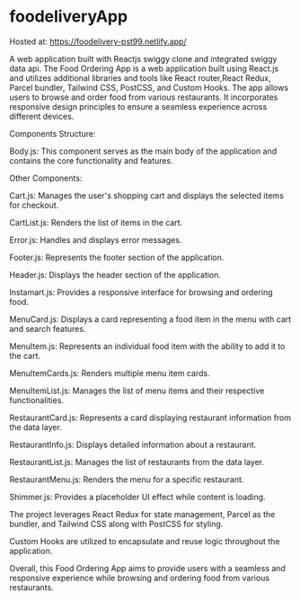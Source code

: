 # foodeliveryApp
Hosted at: https://foodelivery-pst99.netlify.app/

A web application built with Reactjs swiggy clone and integrated swiggy data api.
The Food Ordering App is a web application built using React.js and utilizes additional libraries and tools like React router,React Redux, Parcel bundler, Tailwind CSS, PostCSS, and Custom Hooks. The app allows users to browse and order food from various restaurants. It incorporates responsive design principles to ensure a seamless experience across different devices.

Components Structure:

Body.js: This component serves as the main body of the application and contains the core functionality and features.

Other Components:

Cart.js: Manages the user's shopping cart and displays the selected items for checkout.

CartList.js: Renders the list of items in the cart.

Error.js: Handles and displays error messages.

Footer.js: Represents the footer section of the application.

Header.js: Displays the header section of the application.

Instamart.js: Provides a responsive interface for browsing and ordering food.

MenuCard.js: Displays a card representing a food item in the menu with cart and search features.

MenuItem.js: Represents an individual food item with the ability to add it to the cart.

MenuItemCards.js: Renders multiple menu item cards.

MenuItemList.js: Manages the list of menu items and their respective functionalities.

RestaurantCard.js: Represents a card displaying restaurant information from the data layer.

RestaurantInfo.js: Displays detailed information about a restaurant.

RestaurantList.js: Manages the list of restaurants from the data layer.

RestaurantMenu.js: Renders the menu for a specific restaurant.

Shimmer.js: Provides a placeholder UI effect while content is loading.

The project leverages React Redux for state management, Parcel as the bundler, and Tailwind CSS along with PostCSS for styling.

Custom Hooks are utilized to encapsulate and reuse logic throughout the application.

Overall, this Food Ordering App aims to provide users with a seamless and responsive experience while browsing and ordering food from various restaurants.
